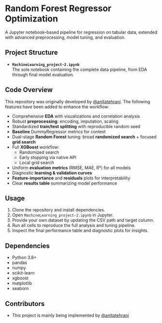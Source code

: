 # Random Forest Regressor Optimization


A Jupyter notebook–based pipeline for regression on tabular data, extended with advanced preprocessing, model tuning, and evaluation.

## Project Structure

- **`MachineLearning_project-2.ipynb`**  
  The sole notebook containing the complete data pipeline, from EDA through final model evaluation.

## Code Overview


This repository was originally developed by [@anitatehrani](https://github.com/anitatehrani). The following features have been added to enhance the workflow:

- Comprehensive **EDA** with visualizations and correlation analysis  
- Robust **preprocessing**: encoding, imputation, scaling  
- Standardized **train/test splitting** with reproducible random seed  
- **Baseline** DummyRegressor metrics for context  
- Dual-stage **Random Forest** tuning: broad **randomized search** + focused **grid search**  
- Full **XGBoost** workflow:  
  - Randomized search  
  - Early stopping via native API  
  - Local grid search  
- Uniform **evaluation metrics** (RMSE, MAE, R²) for all models  
- Diagnostic **learning & validation curves**  
- **Feature-importance** and **residuals** plots for interpretability  
- Clear **results table** summarizing model performance

## Usage

1. Clone the repository and install dependencies.  
2. Open `MachineLearning_project-2.ipynb` in Jupyter.  
3. Provide your own dataset by updating the CSV path and target column.  
4. Run all cells to reproduce the full analysis and tuning pipeline.  
5. Inspect the final performance table and diagnostic plots for insights.

## Dependencies

- Python 3.8+  
- pandas  
- numpy  
- scikit-learn  
- xgboost  
- matplotlib  
- seaborn
  
## Contributors

- This project is mainly being implemented by [@anitatehrani](https://github.com/anitatehrani)  

